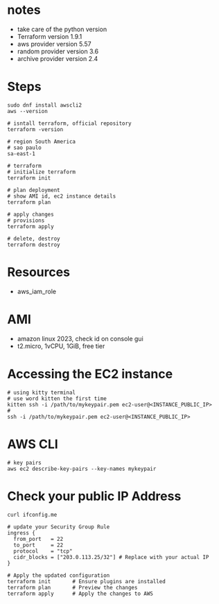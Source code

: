 # notes
- take care of the python version
- Terraform version 1.9.1
- aws provider version 5.57
- random provider version 3.6
- archive provider version 2.4

# Steps
```
sudo dnf install awscli2
aws --version

# isntall terraform, official repository
terraform -version

# region South America
# sao paulo
sa-east-1

# terraform
# initialize terraform
terraform init

# plan deployment
# show AMI id, ec2 instance details
terraform plan

# apply changes
# provisions
terraform apply

# delete, destroy
terraform destroy

```

# Resources
- aws_iam_role

# AMI
- amazon linux 2023, check id on console gui
- t2.micro, 1vCPU, 1GiB, free tier

# Accessing the EC2 instance
```
# using kitty terminal
# use word kitten the first time
kitten ssh -i /path/to/mykeypair.pem ec2-user@<INSTANCE_PUBLIC_IP>
#
ssh -i /path/to/mykeypair.pem ec2-user@<INSTANCE_PUBLIC_IP>

```

# AWS CLI
```
# key pairs
aws ec2 describe-key-pairs --key-names mykeypair

```

# Check your public IP Address
```
curl ifconfig.me

# update your Security Group Rule
ingress {
  from_port   = 22
  to_port     = 22
  protocol    = "tcp"
  cidr_blocks = ["203.0.113.25/32"] # Replace with your actual IP
}

# Apply the updated configuration
terraform init       # Ensure plugins are installed
terraform plan       # Preview the changes
terraform apply      # Apply the changes to AWS

```